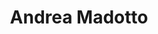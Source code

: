 ---
title: Andrea Madotto
type: guests
slug: guests/andreamadotto
linkedin: https://www.linkedin.com/in/andrea-madotto-899b1386/
medium: 
twitter: https://twitter.com/andreamadotto
github: https://github.com/andreamad8
instagram: 
site: https://andreamad8.github.io/
layout: "guestPage"
image: andrea_madotto.jpg
bio: "PhD in Electronics and Computer Engineering (ECE) working on Natural Language Processing and Dialogue Systems"
episodes:
    "Pointer[76]: Made in Italy ad Hong Kong - con Andrea Madotto": "https://pointerpodcast.it/p/pointer76-made-in-italy-ad-hong-kong-con-andrea-madotto/"
---